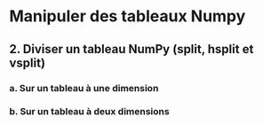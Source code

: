 # Manipuler des tableaux Numpy

## 2. Diviser un tableau NumPy (split, hsplit et vsplit)

### a. Sur un tableau à une dimension

### b. Sur un tableau à deux dimensions
